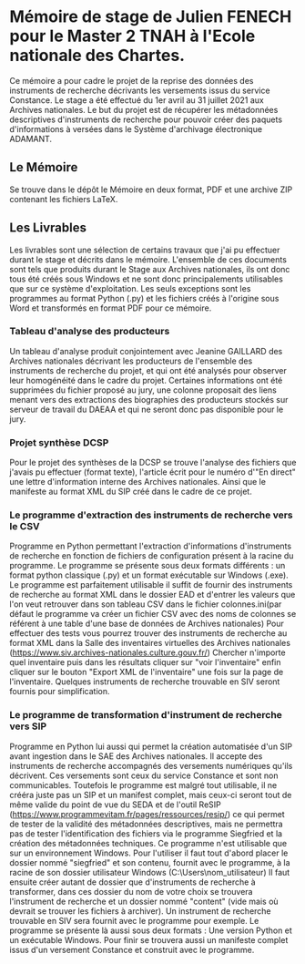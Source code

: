 # Mémoire de stage de Julien FENECH pour le Master 2 TNAH à l'Ecole nationale des Chartes.

Ce mémoire a pour cadre le projet de la reprise des données des instruments de recherche décrivants les versements issus du service Constance.
Le stage a été effectué du 1er avril au 31 juillet 2021 aux Archives nationales. Le but du projet est de récupérer les métadonnées descriptives d'instruments de recherche pour pouvoir créer des paquets d'informations à versées dans le Système d'archivage électronique ADAMANT.

## Le Mémoire
Se trouve dans le dépôt le Mémoire en deux format, PDF et une archive ZIP contenant les fichiers LaTeX.

## Les Livrables
Les livrables sont une sélection de certains travaux que j'ai pu effectuer durant le stage et décrits dans le mémoire.
L'ensemble de ces documents sont tels que produits durant le Stage aux Archives nationales, ils ont donc tous été créés sous Windows et ne sont donc principalements utilisables que sur ce système d'exploitation. Les seuls exceptions sont les programmes au format Python (.py) et les fichiers créés à l'origine sous Word et transformés en format PDF pour ce mémoire.

### Tableau d'analyse des producteurs
Un tableau d'analyse produit conjointement avec Jeanine GAILLARD des Archives nationales décrivant les producteurs de l'ensemble des instruments de recherche du projet, et qui ont été analysés pour observer leur homogénéité dans le cadre du projet. Certaines informations ont été supprimées du fichier proposé au jury, une colonne proposait des liens menant vers des extractions des biographies des producteurs stockés sur serveur de travail du DAEAA et qui ne seront donc pas disponible pour le jury.

### Projet synthèse DCSP
Pour le projet des synthèses de la DCSP se trouve l'analyse des fichiers que j'avais pu effectuer (format texte), l'article écrit pour le numéro d'"En direct" une lettre d'information interne des Archives nationales. Ainsi que le manifeste au format XML du SIP créé dans le cadre de ce projet.

### Le programme d'extraction des instruments de recherche vers le CSV
Programme en Python permettant l'extraction d'informations d'instruments de recherche en fonction de fichiers de configuration présent à la racine du programme.
Le programme se présente sous deux formats différents : un format python classique (.py) et un format exécutable sur Windows (.exe).
Le programme est parfaitement utilisable il suffit de fournir des instruments de recherche au format XML dans le dossier EAD et d'entrer les valeurs que l'on veut retrouver dans son tableau CSV dans le fichier colonnes.ini(par défaut le programme va créer un fichier CSV avec des noms de colonnes se référent à une table d'une base de données de Archives nationales)
Pour effectuer des tests vous pourrez trouver des instruments de recherche au format XML dans la Salle des inventaires virtuelles des Archives nationales (https://www.siv.archives-nationales.culture.gouv.fr/) Chercher n'importe quel inventaire puis dans les résultats cliquer sur "voir l'inventaire" enfin cliquer sur le bouton "Export XML de l'inventaire" une fois sur la page de l'inventaire.
Quelques instruments de recherche trouvable en SIV seront fournis pour simplification.

### Le programme de transformation d'instrument de recherche vers SIP
Programme en Python lui aussi qui permet la création automatisée d'un SIP avant ingestion dans le SAE des Archives nationales. Il accepte des instruments de recherche accompagnés des versements numériques qu'ils décrivent. Ces versements sont ceux du service Constance et sont non communicables.
Toutefois le programme est malgré tout utilisable, il ne crééra juste pas un SIP et un manifest complet, mais ceux-ci seront tout de même valide du point de vue du SEDA et de l'outil ReSIP (https://www.programmevitam.fr/pages/ressources/resip/) ce qui permet de tester de la validité des métadonnées descriptives, mais ne permettra pas de tester l'identification des fichiers via le programme Siegfried et la création des métadonnées techniques.
Ce programme n'est utilisable que sur un environnement Windows.
Pour l'utiliser il faut tout d'abord placer le dossier nommé "siegfried" et son contenu, fournit avec le programme, à la racine de son dossier utilisateur Windows (C:\Users\nom_utilisateur)
Il faut ensuite créer autant de dossier que d'instruments de recherche à transformer, dans ces dossier du nom de votre choix se trouvera l'instrument de recherche et un dossier nommé "content" (vide mais où devrait se trouver les fichiers à archiver). Un instrument de recherche trouvable en SIV sera fournit avec le programme pour exemple. 
Le programme se présente là aussi sous deux formats : Une version Python et un exécutable Windows.
Pour finir se trouvera aussi un manifeste complet issus d'un versement Constance et construit avec le programme.
